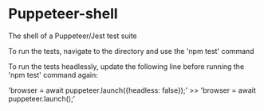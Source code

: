 # Puppeteer-shell
The shell of a Puppeteer/Jest test suite

To run the tests, navigate to the directory and use the 'npm test' command

To run the tests headlessly, update the following line before running the 'npm test' command again:

'browser = await puppeteer.launch({headless: false});' >> 'browser = await puppeteer.launch();'
